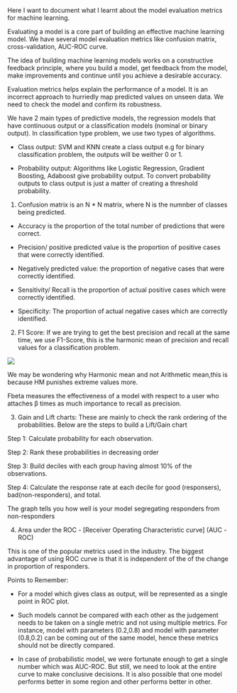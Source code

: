 Here I want to document what I learnt about the model evaluation metrics for machine learning.

Evaluating a model is a core part of building an effective machine learning model. We have several model evaluation metrics like confusion matrix, cross-validation, AUC-ROC curve.

The idea of building machine learning models works on a constructive feedback principle, where you build a model, get feedback from the model, make improvements and continue until you achieve a desirable accuracy.

Evaluation metrics helps explain the performance of a model. It is an incorrect approach to hurriedly map predicted values on unseen data. We need to check the model and confirm its robustness.

We have 2 main types of predictive models, the regression models that have continuous output or a classification models (nominal or binary output). In classification type problem, we use two types of algorithms.

- Class output: SVM and KNN create a class output e.g for binary classification problem, the outputs will be weither 0 or 1.

- Probability output: Algorithms like Logistic Regression, Gradient Boosting, Adaboost give probability output. To convert probability outputs to class output is just a matter of creating a threshold probability.

1. Confusion matrix is an N * N matrix, where N is the numnber of classes being predicted. 

* Accuracy is the proportion of the total number of predictions that were correct.

* Precision/ positive predicted value is the proportion of positive cases that were correctly identified.

* Negatively predicted value: the proportion of negative cases that were correctly identified.

* Sensitivity/ Recall is the proportion of actual positive cases which were correctly identified.

* Specificity: The proportion of actual negative cases which are correctly identified.

2. F1 Score: If we are trying to get the best precision and recall at the same time, we use F1-Score, this is the harmonic mean of precision and recall values for a classification problem.

<img src = "https://i.stack.imgur.com/U0hjG.png">

We may be wondering why Harmonic mean and not Arithmetic mean,this is because HM punishes extreme values more.

Fbeta measures the effectiveness of a model with respect to a user who attaches β times as much importance to recall as precision.

3. Gain and Lift charts: These are mainly to check the rank ordering of the probabilities. Below are the steps to build a Lift/Gain chart

Step 1: Calculate probability for each observation.

Step 2: Rank these probabilities in decreasing order 

Step 3: Build deciles with each group having almost 10% of the observations.

Step 4: Calculate the response rate at each decile for good (responsers), bad(non-responders), and total.

The graph tells you how well is your model segregating responders from non-responders

4. Area under the ROC - [Receiver Operating Characteristic curve] (AUC -ROC)

This is one of the popular metrics used in the industry. The biggest advantage of using ROC curve is that it is independent of the of the change in proportion of responders.

Points to Remember:

* For a model which gives class as output, will be represented as a single point in ROC plot.

* Such models cannot be compared with each other as the judgement needs to be taken on a single metric and not using multiple metrics. For instance, model with parameters (0.2,0.8) and model with parameter (0.8,0.2) can be coming out of the same model, hence these metrics should not be directly compared.

* In case of probabilistic model, we were fortunate enough to get a single number which was AUC-ROC. But still, we need to look at the entire curve to make conclusive decisions. It is also possible that one model performs better in some region and other performs better in other.